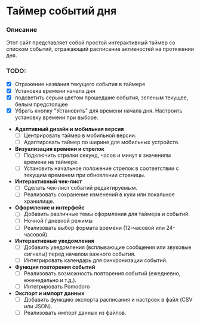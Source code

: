 # Таймер событий дня
### Описание
Этот сайт представляет собой простой интерактивный таймер со списком событий, отражающий расписание активностей на протяжении дня.
### TODO:
- [x] Отражение названия текущего события в таймере
- [x] Установка времени начала дня
- [x] подсветить серым цветом прошедшие события, зеленым текущее, белым предстоящее
- [x] Убрать кнопку "Установить" для времени начала дня. Настроить установку времени при выборе.
- **Адаптивный дизайн и мобильная версия**
  - [ ] Центрировать таймер в мобильной версии.
  - [ ] Адаптировать таймер по ширине для мобильных устройств.
- **Визуализация времени и стрелок**
  - [ ] Подключить стрелки секунд, часов и минут к значениям времени на таймере.
  - [ ] Установить начальное положение стрелок в соответствии с текущим временем при обновлении страницы. 
- **Интерактивный чек-лист**
  - [ ] Сделать чек-лист событий редактируемым.
  - [ ] Реализовать сохранение изменений в куки или локальное хранилище.
- **Оформление и интерфейс**
  - [ ] Добавить различные темы оформления для таймера и событий.
  - [ ] Ночной / дневной режимы
  - [ ] Реализовать выбор формата времени (12-часовой или 24-часовой).
- **Интерактивные уведомления**
  - [ ] Добавить уведомления (всплывающие сообщения или звуковые сигналы) перед началом важного события.
  - [ ] Интегрировать календарь для синхронизации событий.
- **Функция повторения событий**
  - [ ] Реализовать возможность повторения событий (ежедневно, еженедельно и т.д.).
  - [ ] Интегрировать Pomodoro
- **Экспорт и импорт данных**
  - [ ] Добавить функцию экспорта расписания и настроек в файл (CSV или JSON).
  - [ ] Реализовать импорт данных из файлов.
